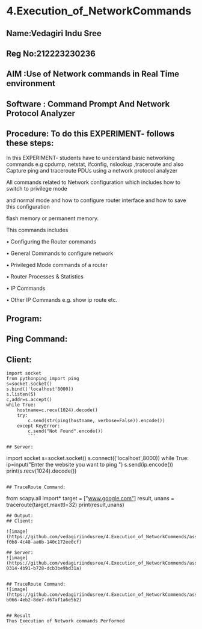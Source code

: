 # 4.Execution_of_NetworkCommands
## Name:Vedagiri Indu Sree
## Reg No:212223230236
## AIM :Use of Network commands in Real Time environment
## Software : Command Prompt And Network Protocol Analyzer
## Procedure: To do this EXPERIMENT- follows these steps:

In this EXPERIMENT- students have to understand basic networking commands e.g cpdump, netstat, ifconfig, nslookup ,traceroute and also Capture ping and traceroute PDUs using a network protocol analyzer 

All commands related to Network configuration which includes how to switch to privilege mode

and normal mode and how to configure router interface and how to save this configuration 

flash memory or permanent memory.

This commands includes

• Configuring the Router commands

• General Commands to configure network

• Privileged Mode commands of a router 

• Router Processes & Statistics

• IP Commands

• Other IP Commands e.g. show ip route etc.

## Program:

## Ping Command:

## Client:

```
import socket 
from pythonping import ping 
s=socket.socket() 
s.bind(('localhost'8000)) 
s.listen(5) 
c,addr=s.accept() 
while True: 
    hostname=c.recv(1024).decode() 
    try: 
        c.send(str(ping(hostname, verbose=False)).encode()) 
    except KeyError: 
        c.send("Not Found".encode())
        ```

## Server:

```
import socket 
s=socket.socket() 
s.connect(('localhost',8000)) 
while True: 
    ip=input("Enter the website you want to ping ") 
    s.send(ip.encode()) 
    print(s.recv(1024).decode())
  ```
    
## TraceRoute Command:
```
from scapy.all import* 
target = ["www.google.com"] 
result, unans = traceroute(target,maxttl=32)
print(result,unans)
```
## Output:
## Client:

![image](https://github.com/vedagiriindusree/4.Execution_of_NetworkCommends/assets/149366776/ea6a31b1-f0b8-4c48-aa6b-140c172ee0cf)

## Server:
![image](https://github.com/vedagiriindusree/4.Execution_of_NetworkCommends/assets/149366776/55ed1b6b-0314-4b91-b728-dcb3be9bd31a)


## TraceRoute Command:
![image](https://github.com/vedagiriindusree/4.Execution_of_NetworkCommends/assets/149366776/ec1e4aae-b066-4eb2-8de7-d67af1a6e5b2)


## Result
Thus Execution of Network commands Performed 
